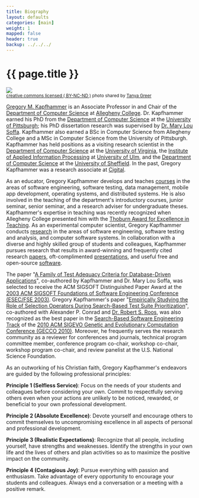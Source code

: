```yaml
---
title: Biography 
layout: defaults
categories: [main]
weight: 1
mapped: false
header: true
backup: ../../../
---
```


# {{ page.title }}

<a title="'Gregory M. Kapfhammer - Computer' - by Tanya Greer" href="{{site.baseurl}}{{page.url | remove_first:'/'}}"><img class="img-responsive-tight" src="{{site.baseurl}}download/images/gregory-kapfhammer-biography-small.jpg" /></a><br /><small><a href="http://creativecommons.org/licenses/by-nc-nd/4.0/">creative commons licensed ( BY-NC-ND )</a> photo shared by <a href="https://www.facebook.com/tkpapinchak">Tanya Greer</a></small>

[Gregory M. Kapfhammer]({{page.backup}}) is an Associate Professor in and Chair of the [Department of Computer
Science](http://www.cs.allegheny.edu) at [Allegheny College](http://www.allegheny.edu). Dr. Kapfhammer earned his PhD
from the [Department of Computer Science](http://www.cs.pitt.edu) at the [University of
Pittsburgh](http://www.pitt.edu); his PhD dissertation research was supervised by [Dr. Mary Lou
Soffa](http://www.cs.virginia.edu/~soffa/). Kapfhammer also earned a BSc in Computer Science from Allegheny College and
a MSc in Computer Science from the University of Pittsburgh. Kapfhammer has held positions as a visiting research
scientist in the [Department of Computer Science](http://www.cs.virginia.edu) at the [University of
Virginia](http://www.viginia.edu), the [Institute of Applied Information
Processing](http://iai.mathematik.uni-ulm.de/en/index.html) at [University of Ulm](http://www.uni-ulm.de/en), and the
[Department of Computer Science](https://www.sheffield.ac.uk/dcs) at the [University of
Sheffield](http://www.sheffield.ac.uk/). In the past, Gregory Kapfhammer was a research associate at
[Cigital](http://www.cigital.com/). 

As an educator, Gregory Kapfhammer develops and teaches [courses]({{page.backup}}/site/main/Teaching) in the areas of
software engineering, software testing, data management, mobile app development, operating systems, and distributed
systems. He is also involved in the teaching of the department's introductory courses, junior seminar, senior seminar,
and a research adviser for undergraduate theses.  Kapfhammer's expertise in teaching was recently recognized when
Allegheny College presented him with the [Thoburn Award for Excellence in
Teaching](http://sites.allegheny.edu/alumni/involved/allegheny-awards/recipients/#thoburn). As an experimental computer
scientist, Gregory Kapfhammer conducts [research]({{page.backup}}/site/main/Research/) in the areas of software
engineering, software testing and analysis, and computer software systems. In collaboration with a diverse and highly
skilled group of students and colleagues, Kapfhammer pursues research that results in award-winning and frequently cited
research [papers]({{page.backup}}/site/research/Papers/), oft-complimented
[presentations]({{page.backup}}/site/research/Presentations/), and useful free and open-source
[software]({{page.backup}}/site/main/Software/).

The paper "[A Family of Test Adequacy Criteria for Database-Driven
Applications]({{site.baseurl}}research/papers/paper-fse2003/)", co-authored by Kapfhammer and Dr. Mary Lou Soffa, was
selected to receive the ACM SIGSOFT Distinguished Paper Award at the [2003 ACM SIGSOFT Foundations of Software
Engineering Conference (ESEC/FSE 2003)](http://esecfse.cs.helsinki.fi/).  Gregory Kapfhammer's paper "[Empirically
Studying the Role of Selection Operators During Search-Based Test Suite
Prioritization]({{site.baseurl}}research/papers/paper-gecco2010/)", co-authored with Alexander P. Conrad and [Dr. Robert
S. Roos](http://www.cs.allegheny.edu/~rroos/), was also recognized as the best paper in the [Search-Based Software
Engineering Track](http://www.sigevo.org/gecco-2010/organizers-tracks.html#sbse) of the [2010 ACM SIGEVO Genetic and
Evolutionary Computation Conference (GECCO 2010)](http://www.sigevo.org/gecco-2010/). Moreover, he frequently serves the
research community as a reviewer for conferences and journals, technical program committee member, conference program
co-chair, workshop co-chair, workshop program co-chair, and review panelist at the U.S. National Science Foundation.

As an outworking of his Christian faith, Gregory Kapfhammer's endeavors are guided by the following professional principles:

<b>Principle 1 (Selfless Service)</b>: Focus on the needs of your students and colleagues before considering your own. Commit to
respectfully serving others even when your actions are unlikely to be noticed, rewarded, or beneficial to your own
professional development.

<b>Principle 2 (Absolute Excellence)</b>: Devote yourself and encourage others to commit themselves to uncompromising excellence
in all aspects of personal and professional development.

**Principle 3 (Realistic Expectations)**: Recognize that all people, including yourself, have strengths and weaknesses.
Identify the strengths in your own life and the lives of others and plan activities so as to maximize the positive
impact on the community.

**Principle 4 (Contagious Joy)**: Pursue everything with passion and enthusiasm. Take advantage of every opportunity to
encourage your students and colleagues. Always end a conversation or a meeting with a positive remark.
